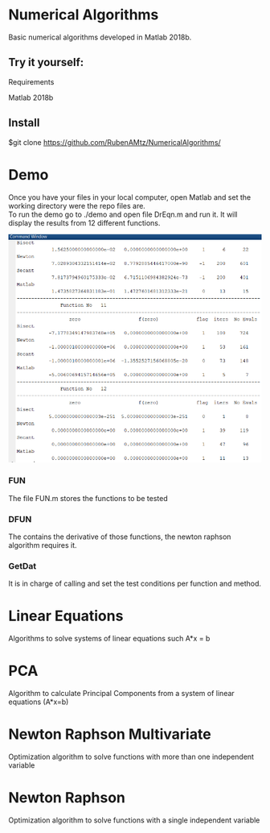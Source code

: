 # Numerical Algorithms

Basic numerical algorithms developed in Matlab 2018b.

## Try it yourself:

Requirements

Matlab 2018b

## Install
$git clone https://github.com/RubenAMtz/NumericalAlgorithms/

# Demo

Once you have your files in your local computer, open Matlab and set the working directory were the repo files are.  
To run the demo go to ./demo and open file DrEqn.m and run it. It will display the results from 12 different functions.

![alt text](https://github.com/RubenAMtz/NumericalAlgorithms/blob/master/Capture.PNG "Logo Title Text 1")

### FUN
The file FUN.m stores the functions to be tested

### DFUN
The contains the derivative of those functions, the newton raphson algorithm requires it.

### GetDat
It is in charge of calling and set the test conditions per function and method.

# Linear Equations

Algorithms to solve systems of linear equations such A*x = b

# PCA

Algorithm to calculate Principal Components from a system of linear equations (A*x=b)

# Newton Raphson Multivariate

Optimization algorithm to solve functions with more than one independent variable

# Newton Raphson

Optimization algorithm to solve functions with a single independent variable
